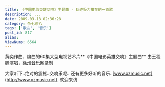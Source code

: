 ```yaml
---
title: 《中国电影英雄交响》主题曲 - 轨迹极力推荐的一首歌
description: ...
date: 2009-03-18 02:36:28
category: 杂七杂八
tags: ['歌曲', '音乐']
post_id: 817
alias:
ViewNums: 6564
---
```


黄奕作曲、编曲的60集大型电视艺术片**《中国电影英雄交响》主题曲** 由王程鹏演唱，[徐州音乐网](http://www.xzmusic.net)录制

大家听下..绝对的震撼..交响乐呢..
还有更多好听的音乐..[www.xzmusic.net](http://www.xzmusic.net). 欢迎来访

